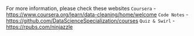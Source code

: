 For more information, please check these websites
`Coursera` - https://www.coursera.org/learn/data-cleaning/home/welcome
`Code Notes` - https://github.com/DataScienceSpecialization/courses
`Quiz & Swirl` - https://rpubs.com/ninjazzle